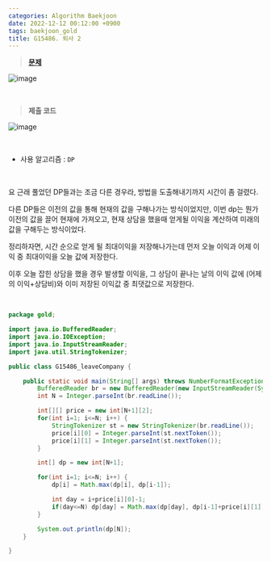 ```yaml
---
categories: Algorithm Baekjoon
date: 2022-12-12 00:12:00 +0900
tags: baekjoon_gold
title: G15486. 퇴사 2
---
```


> **[문제](https://www.acmicpc.net/problem/15486)**

![image](https://user-images.githubusercontent.com/80896077/207068309-a40e415b-0632-47d5-a0f4-598fb64952a7.png)

<br>

> **제출 코드**

![image](https://user-images.githubusercontent.com/80896077/207068340-e87f62d8-223c-4c78-8f57-cf5b2a89adbc.png)

<br>

- 사용 알고리즘 : `DP`

<br>

요 근래 풀었던 DP들과는 조금 다른 경우라, 방법을 도출해내기까지 시간이 좀 걸렸다.

다른 DP들은 이전의 값을 통해 현재의 값을 구해나가는 방식이었지만, 이번 dp는 뭔가 이전의 값을 끌어 현재에 가져오고, 현재 상담을 했을때 얻게될 이익을 계산하여 미래의 값을 구해두는 방식이었다.

정리하자면, 시간 순으로 얻게 될 최대이익을 저장해나가는데 먼저 오늘 이익과 어제 이익 중 최대이익을 오늘 값에 저장한다.

이후 오늘 잡힌 상담을 했을 경우 발생할 이익을, 그 상담이 끝나는 날의 이익 값에 (어제의 이익+상담비)와 이미 저장된 이익값 중 최댓값으로 저장한다.

<br>

```java
package gold;

import java.io.BufferedReader;
import java.io.IOException;
import java.io.InputStreamReader;
import java.util.StringTokenizer;

public class G15486_leaveCompany {

	public static void main(String[] args) throws NumberFormatException, IOException {
		BufferedReader br = new BufferedReader(new InputStreamReader(System.in));
		int N = Integer.parseInt(br.readLine());

		int[][] price = new int[N+1][2];
		for(int i=1; i<=N; i++) {
			StringTokenizer st = new StringTokenizer(br.readLine());
			price[i][0] = Integer.parseInt(st.nextToken());
			price[i][1] = Integer.parseInt(st.nextToken());
		}

		int[] dp = new int[N+1];

		for(int i=1; i<=N; i++) {
			dp[i] = Math.max(dp[i], dp[i-1]);

			int day = i+price[i][0]-1;
			if(day<=N) dp[day] = Math.max(dp[day], dp[i-1]+price[i][1]);
		}

		System.out.println(dp[N]);
	}

}
```
